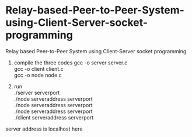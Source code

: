# Relay-based-Peer-to-Peer-System-using-Client-Server-socket-programming

Relay based Peer-to-Peer System using Client-Server socket programming

1) compile the three codes
gcc -o server server.c  
gcc -o client client.c  
gcc -o node node.c  

2) run  
./server serverport  
./node serveraddress serverport  
./node serveraddress serverport  
./node serveraddress serverport  
./client serveraddress serverport  
  
server address is localhost here  
